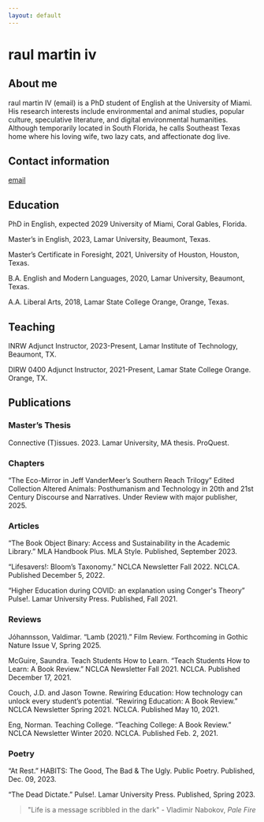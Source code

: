 ```yaml
---
layout: default
---
```


# raul martin iv #

## About me ##

raul martin IV (email) is a PhD student of English at the University of Miami. His research interests include environmental and animal studies, popular culture, speculative literature, and digital environmental humanities. Although temporarily located in South Florida, he calls Southeast Texas home where his loving wife, two lazy cats, and affectionate dog live.

## Contact information 

[email](rxm1934@miami.edu) 

## Education ##

PhD in English, expected 2029 University of Miami, Coral Gables, Florida. 

Master’s in English, 2023, Lamar University, Beaumont, Texas.  

Master’s Certificate in Foresight, 2021, University of Houston, Houston, Texas.  

B.A. English and Modern Languages, 2020, Lamar University, Beaumont, Texas.  

A.A. Liberal Arts, 2018, Lamar State College Orange, Orange, Texas. 

## Teaching ##

INRW Adjunct Instructor, 2023-Present, Lamar Institute of Technology, Beaumont, TX.   

DIRW 0400 Adjunct Instructor, 2021-Present, Lamar State College Orange. Orange, TX.  

## Publications ##

### Master’s Thesis  

Connective (T)issues. 2023. Lamar University, MA thesis. ProQuest.  
 
### Chapters ###

“The Eco-Mirror in Jeff VanderMeer’s Southern Reach Trilogy” Edited Collection Altered Animals: Posthumanism and Technology in 20th and 21st Century Discourse and Narratives. Under Review with major publisher, 2025.   

### Articles ###

“The Book Object Binary: Access and Sustainability in the Academic Library.” MLA Handbook Plus. MLA Style. Published, September 2023.  

“Lifesavers!: Bloom’s Taxonomy.” NCLCA Newsletter Fall 2022. NCLCA. Published December 5, 2022.  

“Higher Education during COVID: an explanation using Conger's Theory” Pulse!. Lamar University Press. Published, Fall 2021.   

### Reviews ###

Jóhannsson, Valdimar. “Lamb (2021).” Film Review. Forthcoming in Gothic Nature Issue V, Spring 2025.  

McGuire, Saundra. Teach Students How to Learn. “Teach Students How to Learn: A Book Review.” NCLCA Newsletter Fall 2021. NCLCA. Published December 17, 2021.  

Couch, J.D. and Jason Towne. Rewiring Education: How technology can unlock every student’s potential. “Rewiring Education: A Book Review.” NCLCA Newsletter Spring 2021. NCLCA. Published May 10, 2021.   

Eng, Norman. Teaching College. “Teaching College: A Book Review.” NCLCA Newsletter Winter 2020. NCLCA. Published Feb. 2, 2021.  


### Poetry ###

“At Rest.” HABITS: The Good, The Bad & The Ugly. Public Poetry. Published, Dec. 09, 2023.  

“The Dead Dictate.” Pulse!. Lamar University Press. Published, Spring 2023.  

> "Life is a message scribbled in the dark" - Vladimir Nabokov, _Pale Fire_  

